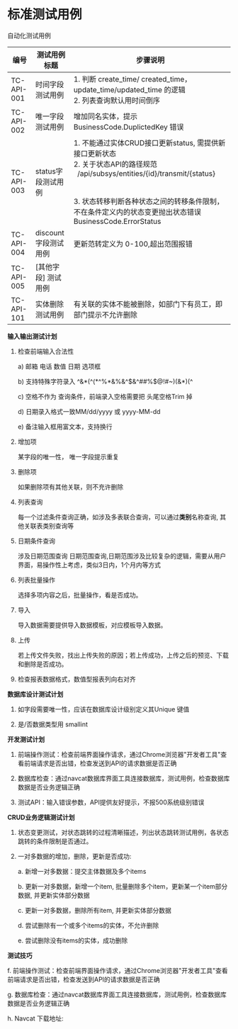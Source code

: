 标准测试用例
============

自动化测试用例

| 编号 | 测试用例标题 | 步骤说明 |
| ------ | ------ | ------ |
| TC-API-001 | 时间字段测试用例      | 1. 判断 create\_time/ created\_time，update\_time/updated\_time 的逻辑 <br> 2. 列表查询默认用时间倒序 <br/> |
| TC-API-002 | 唯一字段测试用例 | 增加同名实体，提示 BusinessCode.DuplictedKey 错误   |
| TC-API-003 | status字段测试用例    | 1. 不能通过实体CRUD接口更新status, 需提供新接口更新状态 <br>2. 关于状态API的路径规范<br>&nbsp;&nbsp;/api/subsys/entities/{id}/transmit/{status}<br/><br/> <br>3. 状态转移判断各种状态之间的转移条件限制，不在条件定义内的状态变更抛出状态错误 BusinessCode.ErrorStatus <br/>  |
| TC-API-004 | discount 字段测试用例 | 更新范转定义为 0-100,超出范围报错     |
| TC-API-005 | \[其他字段\] 测试用例 |                           |
| TC-API-101 | 实体删除测试用例      | 有关联的实体不能被删除，如部门下有员工，即部门提示不允许删除    |

**输入输出测试计划**

1.  检查前端输入合法性

    a)  邮箱 电话 数值 日期 选项框
    
    b)  支持特殊字符录入 \^&\*(\^(\*\^%\*&%&\^\$&\^\#\#%\$@!\#\~)(&\*)(\^
    
    c)  空格不作为 查询条件，前端录入空格需要把 头尾空格Trim 掉
    
    d)  日期录入格式一致MM/dd/yyyy 或 yyyy-MM-dd
    
    e)  备注输入框用富文本，支持换行

2.  增加项

    某字段的唯一性， 唯一字段提示重复

3.  删除项

    如果删除项有其他关联，则不充许删除

4.  列表查询

    每一个过滤条件查询正确，如涉及多表联合查询，可以通过**类别**名称查询, 其他关联表类别查询等

5.  日期条件查询

    涉及日期范围查询 日期范围查询,日期范围涉及比较复杂的逻辑，需要从用户界面，易操作性上考虑，类似3日内，1个月内等方式

6.  列表批量操作

    选择多项内容之后，批量操作，看是否成功。

7.  导入

    导入数据需要提供导入数据模板，对应模板导入数据。

8.  上传

    若上传文件失败，找出上传失败的原因；若上传成功，上传之后的预览、下载和删除是否成功。

9.  检查报表数据格式，数值型报表列向右对齐

**数据库设计测试计划**

1.  如字段需要唯一性，应该在数据库设计级别定义其Unique 键值

2.  是/否数据类型用 smallint

**开发测试计划**

1.  前端操作测试：检查前端界面操作请求，通过Chrome浏览器"开发者工具"查看前端请求是否出错，检查发送到API的请求数据是否正确

2.  数据库检查：通过navcat数据库界面工具连接数据库，测试用例，检查数据库数据是否业务逻辑正确

3.  测试API：输入错误参数，API提供友好提示，不报500系统级别错误

**CRUD业务逻辑测试计划**

1.  状态变更测试，对状态跳转的过程清晰描述，列出状态跳转测试用例，各状态跳转的条件限制是否通过。

2.  一对多数据的增加，删除，更新是否成功:

    a.  新增一对多数据：提交主体数据及多个items

    b.  更新一对多数据，新增一个item,
        批量删除多个item，更新某一个item部分数据, 并更新实体部分数据

    c.  更新一对多数据，删除所有item, 并更新实体部分数据

    d.  尝试删除有一个或多个items的实体，不允许删除

    e.  尝试删除没有items的实体，成功删除

**测试技巧**

   f.  前端操作测试：检查前端界面操作请求，通过Chrome浏览器"开发者工具"查看前端请求是否出错，检查发送到API的请求数据是否正确

   g.  数据库检查：通过navcat数据库界面工具连接数据库，测试用例，检查数据库数据是否业务逻辑正确

   h.  Navcat 下载地址:
